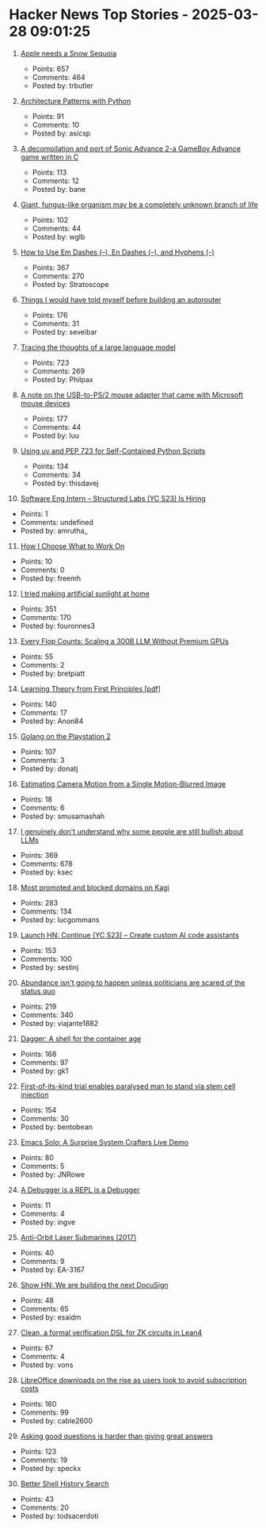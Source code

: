 # Hacker News Top Stories - 2025-03-28 09:01:25

1. [Apple needs a Snow Sequoia](https://reviews.ofb.biz/safari/article/1300.html)
   - Points: 657
   - Comments: 464
   - Posted by: trbutler

2. [Architecture Patterns with Python](https://www.cosmicpython.com/book/preface.html)
   - Points: 91
   - Comments: 10
   - Posted by: asicsp

3. [A decompilation and port of Sonic Advance 2-a GameBoy Advance game written in C](https://github.com/SAT-R/sa2)
   - Points: 113
   - Comments: 12
   - Posted by: bane

4. [Giant, fungus-like organism may be a completely unknown branch of life](https://www.livescience.com/animals/giant-fungus-like-organism-may-be-a-completely-unknown-branch-of-life)
   - Points: 102
   - Comments: 44
   - Posted by: wglb

5. [How to Use Em Dashes (–), En Dashes (–), and Hyphens (-)](https://www.merriam-webster.com/grammar/em-dash-en-dash-how-to-use)
   - Points: 367
   - Comments: 270
   - Posted by: Stratoscope

6. [Things I would have told myself before building an autorouter](https://blog.autorouting.com/p/13-things-i-would-have-told-myself)
   - Points: 176
   - Comments: 31
   - Posted by: seveibar

7. [Tracing the thoughts of a large language model](https://www.anthropic.com/research/tracing-thoughts-language-model)
   - Points: 723
   - Comments: 269
   - Posted by: Philpax

8. [A note on the USB-to-PS/2 mouse adapter that came with Microsoft mouse devices](https://devblogs.microsoft.com/oldnewthing/20250325-00/?p=110993)
   - Points: 177
   - Comments: 44
   - Posted by: luu

9. [Using uv and PEP 723 for Self-Contained Python Scripts](https://thisdavej.com/share-python-scripts-like-a-pro-uv-and-pep-723-for-easy-deployment/)
   - Points: 134
   - Comments: 34
   - Posted by: thisdavej

10. [Software Eng Intern – Structured Labs (YC S23) Is Hiring](https://www.ycombinator.com/companies/structured-labs/jobs/MWU8Ws3-software-engineer-intern)
   - Points: 1
   - Comments: undefined
   - Posted by: amrutha_

11. [How I Choose What to Work On](https://tynan.com/workonwhat/)
   - Points: 10
   - Comments: 0
   - Posted by: freemh

12. [I tried making artificial sunlight at home](https://victorpoughon.fr/i-tried-making-artificial-sunlight-at-home/)
   - Points: 351
   - Comments: 170
   - Posted by: fouronnes3

13. [Every Flop Counts: Scaling a 300B LLM Without Premium GPUs](https://arxiv.org/abs/2503.05139)
   - Points: 55
   - Comments: 2
   - Posted by: bretpiatt

14. [Learning Theory from First Principles [pdf]](https://www.di.ens.fr/~fbach/ltfp_book.pdf)
   - Points: 140
   - Comments: 17
   - Posted by: Anon84

15. [Golang on the Playstation 2](https://rgsilva.com/blog/ps2-go-part-1/)
   - Points: 107
   - Comments: 3
   - Posted by: donatj

16. [Estimating Camera Motion from a Single Motion-Blurred Image](https://jerredchen.github.io/image-as-imu/)
   - Points: 18
   - Comments: 6
   - Posted by: smusamashah

17. [I genuinely don't understand why some people are still bullish about LLMs](https://twitter.com/skdh/status/1905132853672784121)
   - Points: 369
   - Comments: 678
   - Posted by: ksec

18. [Most promoted and blocked domains on Kagi](https://kagi.com/stats?stat=leaderboard)
   - Points: 283
   - Comments: 134
   - Posted by: lucgommans

19. [Launch HN: Continue (YC S23) – Create custom AI code assistants](https://hub.continue.dev/explore/assistants)
   - Points: 153
   - Comments: 100
   - Posted by: sestinj

20. [Abundance isn't going to happen unless politicians are scared of the status quo](https://inpractice.yimbyaction.org/p/abundance-isnt-going-to-happen-unless)
   - Points: 219
   - Comments: 340
   - Posted by: viajante1882

21. [Dagger: A shell for the container age](https://dagger.io/blog/dagger-shell)
   - Points: 168
   - Comments: 97
   - Posted by: gk1

22. [First-of-its-kind trial enables paralysed man to stand via stem cell injection](https://www.nature.com/articles/d41586-025-00863-0?linkId=13622861)
   - Points: 154
   - Comments: 30
   - Posted by: bentobean

23. [Emacs Solo: A Surprise System Crafters Live Demo](https://www.rahuljuliato.com/posts/emacs-solo-demo)
   - Points: 80
   - Comments: 5
   - Posted by: JNRowe

24. [A Debugger is a REPL is a Debugger](https://matklad.github.io/2025/03/25/debugger-is-repl-is-debugger.html)
   - Points: 11
   - Comments: 4
   - Posted by: ingve

25. [Anti-Orbit Laser Submarines (2017)](http://toughsf.blogspot.com/2017/10/anti-orbit-laser-submarines.html)
   - Points: 40
   - Comments: 9
   - Posted by: EA-3167

26. [Show HN: We are building the next DocuSign](https://sgnly.com)
   - Points: 48
   - Comments: 65
   - Posted by: esaidm

27. [Clean, a formal verification DSL for ZK circuits in Lean4](https://blog.zksecurity.xyz/posts/clean/)
   - Points: 67
   - Comments: 4
   - Posted by: vons

28. [LibreOffice downloads on the rise as users look to avoid subscription costs](https://www.computerworld.com/article/3840480/libreoffice-downloads-on-the-rise-as-users-look-to-avoid-subscription-costs.html)
   - Points: 160
   - Comments: 99
   - Posted by: cable2600

29. [Asking good questions is harder than giving great answers](https://newsletter.dancohen.org/archive/asking-good-questions-is-harder-than-giving-great-answers/)
   - Points: 123
   - Comments: 19
   - Posted by: speckx

30. [Better Shell History Search](https://tratt.net/laurie/blog/2025/better_shell_history_search.html)
   - Points: 43
   - Comments: 20
   - Posted by: todsacerdoti

